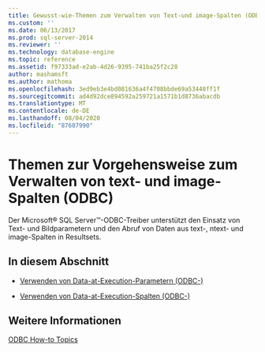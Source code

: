 ```yaml
---
title: Gewusst-wie-Themen zum Verwalten von Text-und image-Spalten (ODBC) | Microsoft-Dokumentation
ms.custom: ''
ms.date: 06/13/2017
ms.prod: sql-server-2014
ms.reviewer: ''
ms.technology: database-engine
ms.topic: reference
ms.assetid: f97333ad-e2ab-4d26-9395-741ba25f2c28
author: mashamsft
ms.author: mathoma
ms.openlocfilehash: 3ed9eb3e4bd081636a4f4708bbde69a53448ff1f
ms.sourcegitcommit: ad4d92dce894592a259721a1571b1d8736abacdb
ms.translationtype: MT
ms.contentlocale: de-DE
ms.lasthandoff: 08/04/2020
ms.locfileid: "87607990"
---
```

# <a name="managing-text-and-image-columns-how-to-topics-odbc"></a>Themen zur Vorgehensweise zum Verwalten von text- und image-Spalten (ODBC)
  Der Microsoft® SQL Server™-ODBC-Treiber unterstützt den Einsatz von Text- und Bildparametern und den Abruf von Daten aus text-, ntext- und image-Spalten in Resultsets.  
  
## <a name="in-this-section"></a>In diesem Abschnitt  
  
-   [Verwenden von Data-at-Execution-Parametern &#40;ODBC-&#41;](../../relational-databases/native-client-odbc-how-to/managing-text-and-image-columns-use-data-at-execution-parameters.md)  
  
-   [Verwenden von Data-at-Execution-Spalten &#40;ODBC-&#41;](../../relational-databases/native-client-odbc-how-to/managing-text-and-image-columns-use-data-at-execution-columns.md)  
  
## <a name="see-also"></a>Weitere Informationen  
 [ODBC How-to Topics](../../relational-databases/native-client-odbc-how-to/odbc-how-to-topics.md)  
  
  
